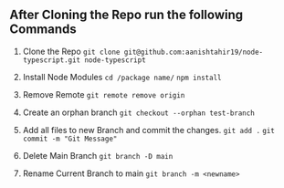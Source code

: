 ## After Cloning the Repo run the following Commands
1. Clone the Repo
`git clone git@github.com:aanishtahir19/node-typescript.git node-typescript`

2. Install Node Modules
`cd /package name/`
`npm install`

3. Remove Remote 
`git remote remove origin`

4. Create an orphan branch
`git checkout --orphan test-branch`

5. Add all files to new Branch and commit the changes.
`git add .`
`git commit -m "Git Message"`

6. Delete Main Branch
`git branch -D main`

7. Rename Current Branch to main
`git branch -m <newname>`